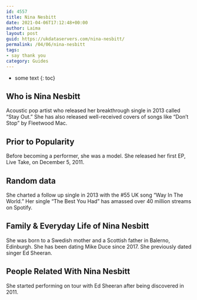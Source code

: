 ```yaml
---
id: 4557
title: Nina Nesbitt
date: 2021-04-06T17:12:48+00:00
author: Laima
layout: post
guid: https://ukdataservers.com/nina-nesbitt/
permalink: /04/06/nina-nesbitt
tags:
- say thank you
category: Guides
---
```


* some text
{: toc}


## Who is Nina Nesbitt
                  
                  
                  
Acoustic pop artist who released her breakthrough single in 2013 called &#8220;Stay Out.&#8221; She has also released well-received covers of songs like &#8220;Don&#8217;t Stop&#8221; by Fleetwood Mac.
                  
              
            
              
            
                
                
                
## Prior to Popularity
                  
                  
                  
Before becoming a performer, she was a model. She released her first EP, Live Take, on December 5, 2011.
                  
              
            
              
            
                
                
                
## Random data
                  
                  
                  
She charted a follow up single in 2013 with the #55 UK song &#8220;Way In The World.&#8221; Her single &#8220;The Best You Had&#8221; has amassed over 40 million streams on Spotify. 
                  
              
            
              
            
                
                
                
## Family & Everyday Life of Nina Nesbitt
                  
                  
                  
She was born to a Swedish mother and a Scottish father in Balerno, Edinburgh. She has been dating Mike Duce since 2017. She previously dated singer Ed Sheeran.
                  
              
            
              
            
                
                
                
## People Related With Nina Nesbitt
                  
                  
                  
She started performing on tour with Ed Sheeran after being discovered in 2011.
                  
              
            
              
            
                
              
            
              
              
            
            
              
            
          
          
          